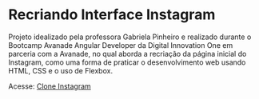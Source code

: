 # Recriando Interface Instagram

Projeto idealizado pela professora Gabriela Pinheiro e realizado durante o Bootcamp Avanade Angular Developer da Digital Innovation One em parceria com a Avanade, no qual aborda a recriação da página inicial do Instagram, como uma forma de praticar o desenvolvimento web usando HTML, CSS e o uso de Flexbox.

Acesse: [Clone Instagram](https://brantheoliver.github.io/recriando_interface_instagram/)

